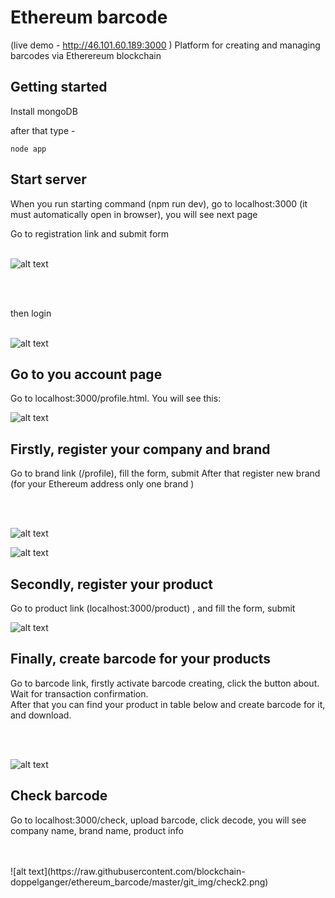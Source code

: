 # Ethereum barcode

(live demo - http://46.101.60.189:3000 )
Platform for creating and managing barcodes via Etherereum blockchain


## Getting started

Install mongoDB 

after that type -
```
node app
```

## Start server
When you run starting command (npm run dev), go to localhost:3000 (it must automatically open in browser), you will see next page

Go to registration link and submit form
<br/>
<br/>

![alt text](https://raw.githubusercontent.com/blockchain-doppelganger/ethereum_barcode/with_registration/v2/registration.png)

<br/>
<br/>

then login 
<br/>
<br/>


![alt text](https://raw.githubusercontent.com/blockchain-doppelganger/ethereum_barcode/with_registration/v2/login.png)

## Go to you account page

Go to localhost:3000/profile.html. You will see this:

![alt text](https://raw.githubusercontent.com/blockchain-doppelganger/ethereum_barcode/with_registration/v2/profile.png)

## Firstly, register your company and brand

Go to brand link (/profile), fill the form, submit
After that register new brand (for your Ethereum address only one brand ) 

<br/>
<br/>

![alt text](https://raw.githubusercontent.com/blockchain-doppelganger/ethereum_barcode/with_registration/v2/brand.png)

![alt text](https://raw.githubusercontent.com/blockchain-doppelganger/ethereum_barcode/with_registration/v2/brand2.png)

## Secondly, register your product 

Go to product link (localhost:3000/product) , and fill the form, submit 

![alt text](https://raw.githubusercontent.com/blockchain-doppelganger/ethereum_barcode/master/git_img/createProduct.png)

## Finally, create barcode for your products

Go to barcode link, firstly activate barcode creating, click the button about. 
<br/>
Wait for transaction confirmation.
<br/>
After that you can find your product in table below and create barcode for it, and download.

<br/>
<br/>

![alt text](https://raw.githubusercontent.com/blockchain-doppelganger/ethereum_barcode/with_registration/v2/barcode.png)

## Check barcode

Go to localhost:3000/check, upload barcode, click decode, you will see company name, brand name, product info 

<br/>
<br/>
![alt text](https://raw.githubusercontent.com/blockchain-doppelganger/ethereum_barcode/master/git_img/check2.png)




